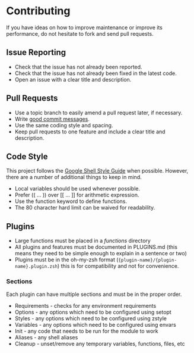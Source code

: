 # Contributing

If you have ideas on how to improve maintenance or improve its performance, do
not hesitate to fork and send pull requests.

## Issue Reporting

- Check that the issue has not already been reported.
- Check that the issue has not already been fixed in the latest code.
- Open an issue with a clear title and description.

## Pull Requests

- Use a topic branch to easily amend a pull request later, if necessary.
- Write [good commit messages](http://tbaggery.com/2008/04/19/a-note-about-git-commit-messages.html).
- Use the same coding style and spacing.
- Keep pull requests to one feature and include a clear title and description.

## Code Style

This project follows the [Google Shell Style
Guide](https://google.github.io/styleguide/shell.xml) when possible. However,
there are a number of additional things to keep in mind.

- Local variables should be used whenever possible.
- Prefer (( ... )) over [[ ... ]] for arithmetic expression.
- Use the function keyword to define functions.
- The 80 character hard limit can be waived for readability.

## Plugins

- Large functions must be placed in a *functions* directory
- All plugins and features must be documented in PLUGINS.md (this means they
  need to be simple enough to explain in a sentence or two)
- Plugins must be in the oh-my-zsh format
  (`{plugin-name}/{plugin-name}.plugin.zsh`) this is for compatibility and not
  for convenience.

### Sections

Each plugin can have multiple sections and must be in the proper order.

- Requirements - checks for any environment requirements
- Options - any options which need to be configured using setopt
- Styles - any options which need to be configured using zstyle
- Variables - any options which need to be configured using envars
- Init - any code that needs to be run for the module to work
- Aliases - any shell aliases
- Cleanup - unset/remove any temporary variables, functions, files, etc
